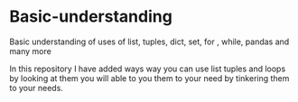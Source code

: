 # Basic-understanding
Basic understanding of uses of list, tuples, dict, set, for , while, pandas and many more

In this repository I have added ways way you can use list tuples and loops by looking at them you will able to you them to your need by tinkering them to your
needs.
